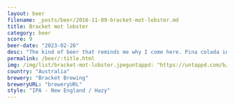 ```yaml
---
layout: beer
filename: _posts/beer/2016-11-09-bracket-mot-lobster.md
title: Bracket mot lobster
category: beer
score: 9
beer-date: "2023-02-26"
desc: "The kind of beer that reminds me why I come here. Pina colada in beer form. Just lacks a little malt depth"
permalink: /beer/:title.html
img: /img/list/bracket-mot-lobster.jpeguntappd: "https://untappd.com/b/bracket-brewing-mot-lobster/5101683"
country: "Australia"
brewery: "Bracket Brewing"
breweryURL: "breweryURL"
style: "IPA - New England / Hazy"
---
```

